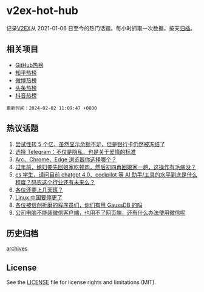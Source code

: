 # v2ex-hot-hub

 记录[V2EX](https://www.v2ex.com/)从 2021-01-06 日至今的热门话题。每小时抓取一次数据，按天[归档](archives)。
 
 ## 相关项目

- [GitHub热榜](https://github.com/lonnyzhang423/github-hot-hub)
- [知乎热榜](https://github.com/lonnyzhang423/zhihu-hot-hub)
- [微博热榜](https://github.com/lonnyzhang423/weibo-hot-hub)
- [头条热榜](https://github.com/lonnyzhang423/toutiao-hot-hub)
- [抖音热榜](https://github.com/lonnyzhang423/douyin-hot-hub)


 `更新时间：2024-02-02 11:09:47 +0800`

## 热议话题

1. [尝试性转 5 个亿，虽然显示余额不足，但是银行卡仍然被冻结了](https://www.v2ex.com/t/1013377)
1. [选择 Telegram：不仅是隐私，也是关于爱情的标准](https://www.v2ex.com/t/1013556)
1. [Arc、Chrome、Edge 浏览器你选择哪个？](https://www.v2ex.com/t/1013401)
1. [过年前，媳妇要先回娘家吃顿肉，然后初四再回娘家一趟，这操作有毛病没？](https://www.v2ex.com/t/1013563)
1. [cs 学生，请问目前 chatgpt 4.0、codipilot 等 AI 助手/工具的水平到底是什么程度？码农这个行业还有未来么？](https://www.v2ex.com/t/1013479)
1. [各位还要上几天班？](https://www.v2ex.com/t/1013559)
1. [Linux 中国要停更了](https://www.v2ex.com/t/1013409)
1. [各位被信创折磨的程序员们，你们有用 GaussDB 的吗](https://www.v2ex.com/t/1013406)
1. [公司电脑不能装微信客户端，也用不了网页端，还有什么办法使用微信呢](https://www.v2ex.com/t/1013328)

## 历史归档

[archives](archives)

## License

See the [LICENSE](LICENSE) file for license rights and limitations (MIT).
